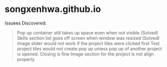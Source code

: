 # songxenhwa.github.io

Issuees Discovered:
> Pop up container still takes up space even when not visible (Solved)
> Skills section list goes off screen when window was resized (Solved)
> Image slider would not work if the project tiles were clicked first
> Test project tiles would not create pop up unless pop up of another project is opened. Closing is fine
> Image section for the project is not align properly
